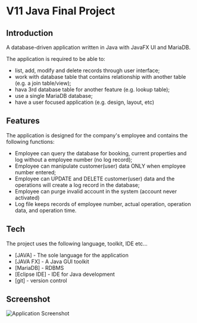 # V11 Java Final Project

## Introduction
A database-driven application written in Java with JavaFX UI and MariaDB.

The application is required to be able to:
- list, add, modify and delete records through user interface;
- work with database table that contains relationship with another table (e.g. a join table/view);
- hava 3rd database table for another feature (e.g. lookup table);
- use a single MariaDB database;
- have a user focused application (e.g. design, layout, etc)

## Features 
The application is designed for the company's employee and contains the following functions: 
- Employee can query the database for booking, current properties and log without a employee number (no log record);
- Employee can manipulate customer(user) data ONLY when employee number entered;
- Employee can UPDATE and DELETE customer(user) data and the operations will create a log record in the database;
- Employee can purge invalid account in the system (account never activated)
- Log file keeps records of employee number, actual operation, operation data, and operation time.

## Tech
The project uses the following language, toolkit, IDE etc...

- [JAVA] - The sole language for the application
- [JAVA FX] - A Java GUI toolkit
- [MariaDB] - RDBMS
- [Eclipse IDE] - IDE for Java development
- [git] - version control

## Screenshot
![Application Screenshot](https://raw.githubusercontent.com/ethantao-repo/V11-PRJ-User_Property_Management_UI/master/screenshot/V11_Project_ScreenShot.png)
